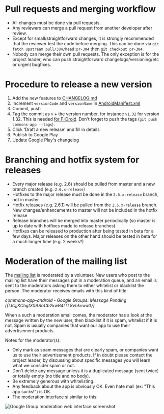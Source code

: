 # Pull requests and merging workflow

- All changes must be done via pull requests.
- Any reviewers can merge a pull request from another developer after review. 
- Except for small/straightforward changes, it is strongly recommended that the reviewer test the code before merging. This can be done via `git fetch upstream pull/304/head:pr-304` then `git checkout pr-304`.
- Nobody can merge their own pull requests. The only exception is for the project leader, who can push straightforward changelogs/versioning/etc or urgent bugfixes.



# Procedure to release a new version

1. Add the new features to [CHANGELOG.md](https://github.com/commons-app/apps-android-commons/blob/master/CHANGELOG.md)
2. Increment `versionCode` and `versionName` in [AndroidManifest.xml](https://github.com/commons-app/apps-android-commons/blob/master/app/src/main/AndroidManifest.xml)
3. Commit, push
4. Tag the commit as `v` + the version number, for instance `v1.32` for version 1.32. This is needed [for F-Droid](https://gitlab.com/fdroid/fdroiddata/blob/master/metadata/fr.free.nrw.commons.txt). Don't forget to push the tags (`git push commons-app --tags`).
5. Click 'Draft a new release' and fill in details
6. Publish to Google Play
7. Update Google Play's changelog

# Branching and hotfix system for releases

- Every major release (e.g. 2.6) should be pulled from master and a new branch created (e.g. `2.6.x-release`)
- Hotfixes to the major release must be done in the `2.6.x-release` branch, not in master
- Hotfix releases (e.g. 2.6.1) will be pulled from the `2.6.x-release` branch. New changes/enhancements to master will not be included in the hotfix release
- Release branches will be merged into master periodically (so master is up to date with hotfixes made to release branches)
- Hotfixes can be released to production after being tested in beta for a few days. Major releases on the other hand should be tested in beta for a much longer time (e.g. 2 weeks?)

# Moderation of the mailing list

The [mailing list](https://groups.google.com/d/forum/commons-app-android) is moderated by a volunteer. New users who post to the mailing list have their messages put in a moderation queue, and an email is sent to the moderators asking them to either whitelist or blacklist the person. The moderator receives emails with this kind of title:

_commons-app-android - Google Groups: Message Pending [{IJCjjKCbgtX0ASoCb2kwB4ITL8vhkvwd0}]_

When a such a moderation email comes, the moderator has a look at the message written by the new user, then blacklist if it is spam, whitelist if it is not. Spam is usually companies that want our app to use their advertisement products.

Notes for the moderator(s):
- Only mark as spam messages that are clearly spam, or companies want us to use their advertisement products. If in doubt please contact the project leader, by discussing about specific messages you will learn what we consider spam or not.
- Don't delete any message unless it is a duplicated message (sent twice) or totally empty (no title and no body).
- Be extremely generous with whitelisting.
- Any feedback about the app is obviously OK. Even hate mail (ex: "This app sucks!") is OK.
- The moderation interface si similar to this:

![Google Group moderation web interface screenshot](https://i.imgur.com/jOvcCFl.png)